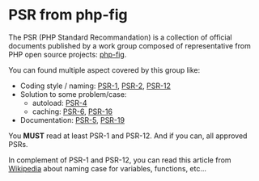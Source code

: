 PSR from php-fig
================

The PSR (PHP Standard Recommandation) is a collection of official documents published by a work group composed of
representative from PHP open source projects: [php-fig](https://www.php-fig.org/).

You can found multiple aspect covered by this group like:
- Coding style / naming: [PSR-1](https://www.php-fig.org/psr/psr-1/), [PSR-2](https://www.php-fig.org/psr/psr-2/), [PSR-12](https://www.php-fig.org/psr/psr-12/)
- Solution to some problem/case:
    - autoload: [PSR-4](https://www.php-fig.org/psr/psr-4/)
    - caching: [PSR-6](https://www.php-fig.org/psr/psr-6/), [PSR-16](https://www.php-fig.org/psr/psr-16/)
- Documentation: [PSR-5](https://www.php-fig.org/psr/psr-5/), [PSR-19](https://www.php-fig.org/psr/psr-19/)

You **MUST** read at least PSR-1 and PSR-12. And if you can, all approved PSRs.

In complement of PSR-1 and PSR-12, you can read this article from [Wikipedia](https://en.wikipedia.org/wiki/Naming_convention_(programming)#Examples_of_multiple-word_identifier_formats)
about naming case for variables, functions, etc...

